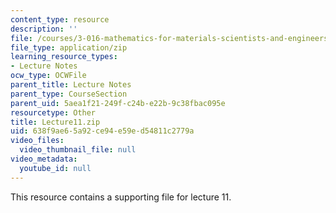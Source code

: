```yaml
---
content_type: resource
description: ''
file: /courses/3-016-mathematics-for-materials-scientists-and-engineers-fall-2005/638f9ae65a92ce94e59ed54811c2779a_Lecture11.zip
file_type: application/zip
learning_resource_types:
- Lecture Notes
ocw_type: OCWFile
parent_title: Lecture Notes
parent_type: CourseSection
parent_uid: 5aea1f21-249f-c24b-e22b-9c38fbac095e
resourcetype: Other
title: Lecture11.zip
uid: 638f9ae6-5a92-ce94-e59e-d54811c2779a
video_files:
  video_thumbnail_file: null
video_metadata:
  youtube_id: null
---
```

This resource contains a supporting file for lecture 11.